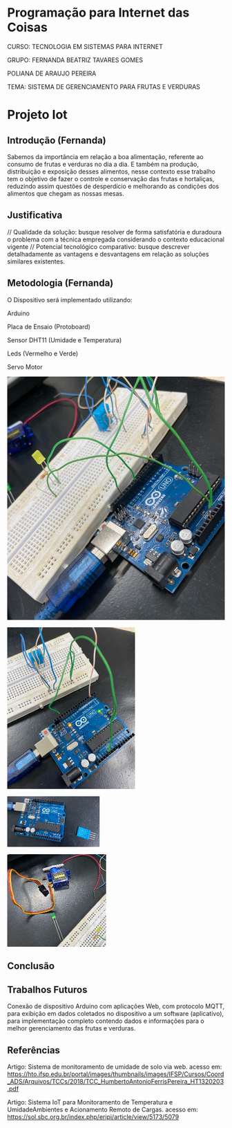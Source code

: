 # Programação para Internet das Coisas
CURSO: TECNOLOGIA EM SISTEMAS PARA INTERNET

GRUPO: 
 FERNANDA BEATRIZ TAVARES GOMES

 POLIANA DE ARAUJO PEREIRA

TEMA: SISTEMA DE GERENCIAMENTO PARA FRUTAS E VERDURAS
# Projeto Iot
## Introdução (Fernanda)
Sabemos da importância em relação a boa alimentação, referente ao consumo de frutas e verduras no dia a dia. E também na produção, distribuição e exposição desses alimentos, nesse contexto esse trabalho tem o objetivo de fazer o controle e conservação das frutas e hortaliças, reduzindo assim questões de desperdício e melhorando as condições dos alimentos que chegam as nossas mesas.
## Justificativa

// Qualidade da solução: busque resolver de forma satisfatória e duradoura o problema com a técnica empregada considerando o contexto educacional vigente
// Potencial tecnológico comparativo: busque descrever detalhadamente as vantagens e desvantagens em relação as soluções similares existentes.
## Metodologia (Fernanda)
O Dispositivo será implementado utilizando: 

Arduino

Placa de Ensaio (Protoboard)

Sensor DHT11 (Umidade e Temperatura)

Leds (Vermelho e Verde)

Servo Motor

![Imagem 1](Image1.jpg)

![Imagem 2](Image2.jpg)

![Imagem 3](Image3.jpg)

![Imagem 4](Image4.jpg)

## Conclusão

## Trabalhos Futuros
Conexão de dispositivo Arduino com aplicações Web, com protocolo MQTT, para exibição em dados coletados no dispositivo a um software (aplicativo), para implementação completo contendo dados e informações para o melhor gerenciamento das frutas e verduras.

## Referências 
Artigo: Sistema de monitoramento de umidade de solo via web. acesso em: https://hto.ifsp.edu.br/portal/images/thumbnails/images/IFSP/Cursos/Coord_ADS/Arquivos/TCCs/2018/TCC_HumbertoAntonioFerrisPereira_HT1320203.pdf

Artigo: Sistema IoT para Monitoramento de Temperatura e UmidadeAmbientes e Acionamento Remoto de Cargas. acesso em: https://sol.sbc.org.br/index.php/eripi/article/view/5173/5079


